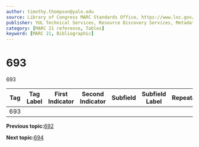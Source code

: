 ```yaml
---
author: timothy.thompson@yale.edu
source: Library of Congress MARC Standards Office, https://www.loc.gov/marc/bibliographic/bd693.html
publisher: YUL Technical Services, Resource Discovery Services, Metadata Services Unit
category: [MARC 21 reference, Tables]
keyword: [MARC 21, Bibliographic]
---
```


# 693

693

|Tag|Tag Label|First Indicator|Second Indicator|Subfield|Subfield Label|Repeatable|
|---|---------|---------------|----------------|--------|--------------|----------|
|693| | | | | | |

**Previous topic:**[692](../tables/692_bib_table.md)

**Next topic:**[694](../tables/694_bib_table.md)

